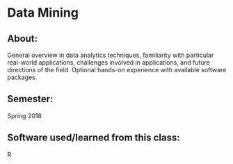 # Data Mining

## About: 
General overview in data analytics techniques, familiarity with particular real-world applications, challenges involved in applications, and future directions of the field. Optional hands-on experience with available software packages.

## Semester: 
Spring 2018

## Software used/learned from this class: 
R
